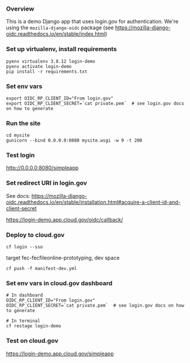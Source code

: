 ### Overview
This is a demo Django app that uses login.gov for authentication.
We're using the `mozilla-django-oidc` package (see https://mozilla-django-oidc.readthedocs.io/en/stable/index.html)



### Set up virtualenv, install requirements
```
pyenv virtualenv 3.8.12 login-demo
pyenv activate login-demo
pip install -r requirements.txt
```

### Set env vars
```
export OIDC_RP_CLIENT_ID="From login.gov"
export OIDC_RP_CLIENT_SECRET=`cat private.pem`  # see login.gov docs on how to generate
```

### Run the site
```
cd mysite
gunicorn --bind 0.0.0.0:8080 mysite.wsgi -w 9 -t 200
```

### Test login
http://0.0.0.0:8080/simpleapp

### Set redirect URI in login.gov
See docs: https://mozilla-django-oidc.readthedocs.io/en/stable/installation.html#acquire-a-client-id-and-client-secret

https://login-demo.app.cloud.gov/oidc/callback/

### Deploy to cloud.gov
```
cf login --sso
```
target fec-fecfileonline-prototyping, dev space
```
cf push -f manifest-dev.yml
```

### Set env vars in cloud.gov dashboard
```
# In dashboard
OIDC_RP_CLIENT_ID="From login.gov"
OIDC_RP_CLIENT_SECRET=`cat private.pem`  # see login.gov docs on how to generate

# In terminal
cf restage login-demo
```

### Test on cloud.gov
https://login-demo.app.cloud.gov/simpleapp
